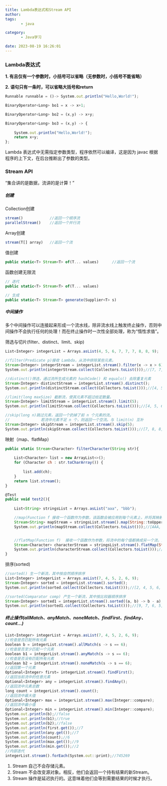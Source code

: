 ```yaml
---
title: Lambda表达式和Stream API
author: 
tags: 
       - java

category: 
       - Java学习

date: 2023-08-19 16:26:01
---
```

### Lambda表达式

**1. 有且仅有一个参数时，小括号可以省略（无参数时，小括号不能省略）**

**2. 语句只有一条时，可以省略大括号和return**
```js 
Runnable runnable = ()-> System.out.println("Hello,World!");

BinaryOperator<Long> bo1 = x -> x+1;

BinaryOperator<Long> bo2 = (x,y) -> x+y;

BinaryOperator<Long> bo3 = (x,y) -> {
    
	System.out.println("Hello,World!");
	return x+y;
};
```
 
Lambda 表达式中无需指定参数类型，程序依然可以编译，这是因为 javac 根据程序的上下文，在后台推断出了参数的类型。

### Stream API

“集合讲的是数据，流讲的是计算！”

##### 创建

Collection创建

```js 
stream() 			//返回一个顺序流
parallelStream()	//返回一个并行流
```

Array创建

```js 
stream(T[] array)	//返回一个流
```

值创建

```js 
public static<T> Stream<T> of(T... values)		//返回一个流
```

函数创建无限流

```js 
// 迭代
public static<T> Stream<T> of(T... values)

// 生成
public static<T> Stream<T> generate(Supplier<T> s)
```

##### 中间操作

多个中间操作可以连接起来形成一个流水线，除非流水线上触发终止操作，否则中间操作不会执行任何的处理！而在终止操作时一次性全部处理，称为“惰性求值”。

筛选与切片(filter、distinct、limit、skip)

```js 
List<Integer> integerList = Arrays.asList(4, 5, 6, 7, 7, 7, 8, 8, 9);

//filter(Predicate p)接收 Lambda，从流中排除某些元素。
Stream<Integer> integerStream = integerList.stream().filter(x -> x > 6);
System.out.println(integerStream.collect(Collectors.toList()));//[7, 7, 7, 8, 8, 9]

//distinct()筛选，通过流所生成元素的 hashCode() 和 equals() 去除重复元素
Stream<Integer> distinctStream = integerList.stream().distinct();
System.out.println(distinctStream.collect(Collectors.toList()));//[4, 5, 6, 7, 8, 9]

//limit(long maxSize) 截断流，使其元素不超过给定数量。
Stream<Integer> limitStream = integerList.stream().limit(5);
System.out.println(limitStream.collect(Collectors.toList()));//[4, 5, 6, 7, 7]

//skip(long n)跳过元素，返回一个扔掉了前 n 个元素的流。
//				若流中元素不足 n 个，则返回一个空流。与 limit(n) 互补
Stream<Integer> skipStream = integerList.stream().skip(5);
System.out.println(skipStream.collect(Collectors.toList()));//[7, 8, 8, 9]
```

映射（map、flatMap）

```js 
public static Stream<Character> filterCharacter(String str){
    
    List<Character> list = new ArrayList<>();
    for (Character ch : str.toCharArray()) {
    
        list.add(ch);
    }
    return list.stream();
}

@Test
public void test2(){
    
    List<String> stringsList = Arrays.asList("aaa", "bbb");

    //map(Function f 接收一个函数作为参数，该函数会被应用到每个元素上，并将其映射成一个新的元素。
    Stream<String> mapStream = stringsList.stream().map(String::toUpperCase);
    System.out.println(mapStream.collect(Collectors.toList()));//[AAA, BBB]


    //flatMap(Function f)  接收一个函数作为参数，将流中的每个值都换成另一个流，然后把所有流连接成一个流
    Stream<Character> characterStream = stringsList.stream().flatMap(StreamTest::filterCharacter).map(Character::toUpperCase);
    System.out.println(characterStream.collect(Collectors.toList()));//[A, A, A, B, B, B]
}
```

排序(sorted)

```js 
//sorted() 生一个新流，其中按自然顺序排序
List<Integer> integerList = Arrays.asList(7, 4, 5, 2, 6, 9);
Stream<Integer> sorted = integerList.stream().sorted();
System.out.println(sorted.collect(Collectors.toList()));//[2, 4, 5, 6, 7, 9]

//sorted(Comparator comp) 产生一个新流，其中按比较器顺序排序
Stream<Integer> sorted1 = integerList.stream().sorted((a, b) -> b - a);
System.out.println(sorted1.collect(Collectors.toList()));//[9, 7, 6, 5, 4, 2]
```

##### 终止操作(allMatch、anyMatch、noneMatch、findFirst、findAny、count…)

```js 
List<Integer> integerList = Arrays.asList(7, 4, 5, 2, 6, 9);
//检查是否匹配所有元素
boolean b = integerList.stream().allMatch(s -> s == 6);
//检查是否至少匹配一个元素
boolean b1 = integerList.stream().anyMatch(s -> s == 6);
//检查是否没有匹配所有元素
boolean b2 = integerList.stream().noneMatch(s -> s == 6);
//返回第一个元素
Optional<Integer> first= integerList.stream().findFirst();
//返回当前流中的任意元素
Optional<Integer> any = integerList.stream().findAny();
//返回流中元素总数
long count = integerList.stream().count();
//返回流中最大值
Optional<Integer> max = integerList.stream().max(Integer::compare);
//返回流中最小值
Optional<Integer> min = integerList.stream().min(Integer::compare);
System.out.println(b);//false
System.out.println(b1);//true
System.out.println(b2);//false
System.out.println(first.get());//7
System.out.println(any.get());//7
System.out.println(count);//6
System.out.println(max.get());//9
System.out.println(min.get());//2
//内部迭代
integerList.stream().forEach(System.out::print);//745269
```
 
1. Stream 自己不会存储元素。
1. Stream 不会改变源对象。相反，他们会返回一个持有结果的新Stream。
1. Stream 操作是延迟执行的。这意味着他们会等到需要结果的时候才执行。